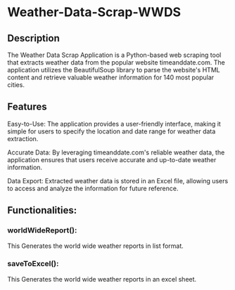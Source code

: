 # Weather-Data-Scrap-WWDS

## Description
The Weather Data Scrap Application is a Python-based web scraping tool that extracts weather data from the popular website timeanddate.com. The application utilizes the BeautifulSoup library to parse the website's HTML content and retrieve valuable weather information for 140 most popular cities.

## Features
Easy-to-Use: The application provides a user-friendly interface, making it simple for users to specify the location and date range for weather data extraction.

Accurate Data: By leveraging timeanddate.com's reliable weather data, the application ensures that users receive accurate and up-to-date weather information.

Data Export: Extracted weather data is stored in an Excel file, allowing users to access and analyze the information for future reference.

## Functionalities:
### worldWideReport(): 
This Generates the world wide weather reports in list format.

### saveToExcel(): 
This Generates the world wide weather reports in an excel sheet.
